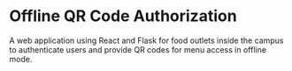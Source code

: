 # Offline QR Code Authorization
 A web application using React and Flask for food outlets inside the campus to authenticate users and provide QR codes for menu access in offline mode.
